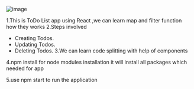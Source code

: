 

![image](https://github.com/Venkataravali/Todo-new/assets/125343215/14491427-853a-41ec-a1b3-9bef1c171dc5)


1.This is ToDo List app using React ,we can learn map and filter function how they works
2.Steps involved 
  * Creating Todos.
  * Updating Todos.
  * Deleting Todos.
3.We can learn code splitting with help of components

4.npm install for node modules installation it will install all packages which needed for app

5.use npm start to run the application 















